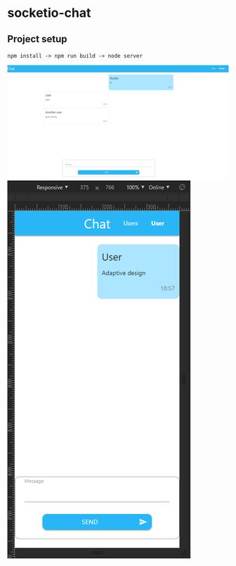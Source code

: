 # socketio-chat

## Project setup
```
npm install -> npm run build -> node server
```
![Preview](https://raw.githubusercontent.com/Tipfurion/socketio-chat/master/readme/Preview.png)
![Adaptive design](https://raw.githubusercontent.com/Tipfurion/socketio-chat/master/readme/Adaptive.PNG)
